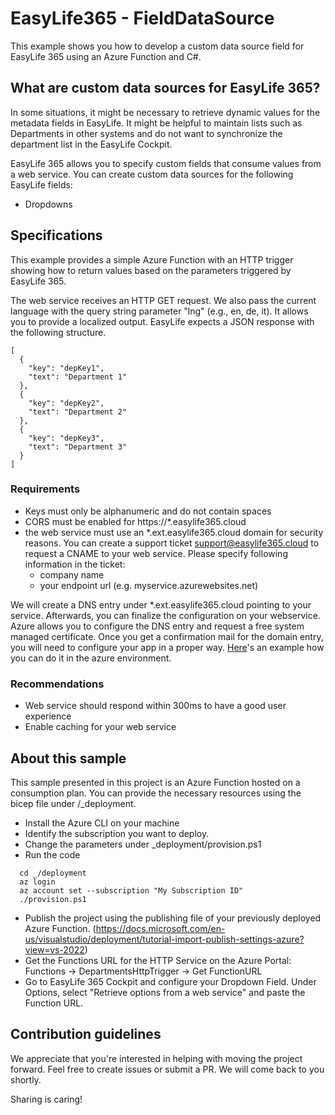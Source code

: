 # EasyLife365 - FieldDataSource

This example shows you how to develop a custom data source field for EasyLife 365 using an Azure Function and C#.

## What are custom data sources for EasyLife 365?

In some situations, it might be necessary to retrieve dynamic values for the metadata fields in EasyLife. It might be helpful to maintain lists such as Departments in other systems and do not want to synchronize the department list in the EasyLife Cockpit.

EasyLife 365 allows you to specify custom fields that consume values from a web service. You can create custom data sources for the following EasyLife fields:

- Dropdowns

## Specifications

This example provides a simple Azure Function with an HTTP trigger showing how to return values based on the parameters triggered by EasyLife 365.

The web service receives an HTTP GET request. We also pass the current language with the query string parameter "lng" (e.g., en, de, it). It allows you to provide a localized output. EasyLife expects a JSON response with the following structure.

```
[
  {
    "key": "depKey1",
    "text": "Department 1"
  },
  {
    "key": "depKey2",
    "text": "Department 2"
  },
  {
    "key": "depKey3",
    "text": "Department 3"
  }
]
```

### Requirements

- Keys must only be alphanumeric and do not contain spaces
- CORS must be enabled for https://\*.easylife365.cloud
- the web service must use an *.ext.easylife365.cloud domain for security reasons. You can create a support ticket support@easylife365.cloud to request a CNAME to your web service. Please specify following information in the ticket:
  - company name
  - your endpoint url (e.g. myservice.azurewebsites.net)

We will create a DNS entry under *.ext.easylife365.cloud pointing to your service. Afterwards, you can finalize the configuration on your webservice. Azure allows you to configure the DNS entry and request a free system managed certificate.
Once you get a confirmation mail for the domain entry, you will need to configure your app in a proper way. [Here](azure-domain-registration.md)'s an example how you can do it in the azure environment.
### Recommendations

- Web service should respond within 300ms to have a good user experience
- Enable caching for your web service

## About this sample

This sample presented in this project is an Azure Function hosted on a consumption plan. You can provide the necessary resources using the bicep file under /_deployment.

- Install the Azure CLI on your machine
- Identify the subscription you want to deploy.
- Change the parameters under _deployment/provision.ps1
- Run the code

```
  cd _/deployment
  az login
  az account set --subscription "My Subscription ID"
  ./provision.ps1
```

- Publish the project using the publishing file of your previously deployed Azure Function. (https://docs.microsoft.com/en-us/visualstudio/deployment/tutorial-import-publish-settings-azure?view=vs-2022)
- Get the Functions URL for the HTTP Service on the Azure Portal: Functions -> DepartmentsHttpTrigger -> Get FunctionURL
- Go to EasyLife 365 Cockpit and configure your Dropdown Field. Under Options, select "Retrieve options from a web service" and paste the Function URL.


## Contribution guidelines
We appreciate that you're interested in helping with moving the project forward. Feel free to create issues or submit a PR. We will come back to you shortly.

Sharing is caring!
